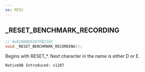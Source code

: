 ```yaml
---
ns: MISC
---
```

## _RESET_BENCHMARK_RECORDING

```c
// 0xECBABD0307FB216F
void _RESET_BENCHMARK_RECORDING();
```

Begins with RESET_*. Next character in the name is either D or E.

```
NativeDB Introduced: v1207
```

